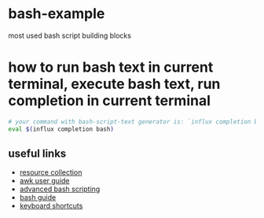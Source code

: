 # bash-example
most used bash script building blocks

# how to run bash text in current terminal, execute bash text, run completion in current terminal 
```sh
# your command with bash-script-text generator is: `influx completion bash`
eval $(influx completion bash)
```

## useful links
* [resource collection](https://github.com/awesome-lists/awesome-bash)
* [awk user guide](https://www.gnu.org/software/gawk/manual/html_node/index.html)
* [advanced bash scripting](http://tldp.org/LDP/abs/html/)
* [bash guide](https://github.com/Idnan/bash-guide)
* [keyboard shortcuts](https://www.makeuseof.com/linux-bash-terminal-shortcuts/)
